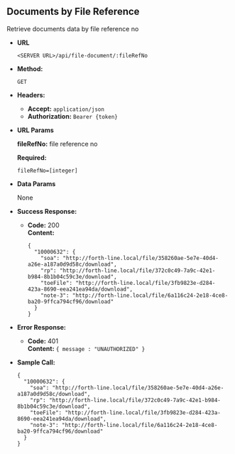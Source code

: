 **Documents by File Reference**
----
  Retrieve documents data by file reference no

* **URL**

  `<SERVER URL>/api/file-document/:fileRefNo`

* **Method:**

  `GET`
  
* **Headers:**

  * **Accept:** `application/json` <br />
  * **Authorization:** `Bearer {token}`
  
*  **URL Params**

   **fileRefNo:** file reference no
   
   **Required:**
 
   `fileRefNo=[integer]`

* **Data Params**

  None

* **Success Response:**

  * **Code:** 200 <br />
    **Content:** 
    ```
    {
      "10000632": {
        "soa": "http://forth-line.local/file/358260ae-5e7e-40d4-a26e-a187a0d9d58c/download",
        "rp": "http://forth-line.local/file/372c0c49-7a9c-42e1-b984-8b1b04c59c3e/download",
        "toeFile": "http://forth-line.local/file/3fb9823e-d284-423a-8690-eea241ea94da/download",
        "note-3": "http://forth-line.local/file/6a116c24-2e18-4ce8-ba20-9ffca794cf96/download"
      }
    }
    ```
 
* **Error Response:**

  * **Code:** 401 <br />
    **Content:** `{ message : "UNAUTHORIZED" }`


* **Sample Call:**

  ```
  {
    "10000632": {
      "soa": "http://forth-line.local/file/358260ae-5e7e-40d4-a26e-a187a0d9d58c/download",
      "rp": "http://forth-line.local/file/372c0c49-7a9c-42e1-b984-8b1b04c59c3e/download",
      "toeFile": "http://forth-line.local/file/3fb9823e-d284-423a-8690-eea241ea94da/download",
      "note-3": "http://forth-line.local/file/6a116c24-2e18-4ce8-ba20-9ffca794cf96/download"
    }
  }
  ```
